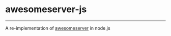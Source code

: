 # awesomeserver-js
---
A re-implementation of [awesomeserver](https://awesomserver.otterthebear.repl.co/) in node.js
